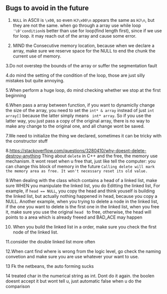 Bugs to avoid in the future
---

1. `NULL` in ASCII is `\x00`, so even `HJ\x00\n` appears the same as `HJ\n`, but they are not the same.
when go through a array use while loop `'\0'condition`is better than use for loop(find length first), since if we use for loop. it may reach out of the array
and cause some error.

2. MIND the Consecutive memory location, because when we declare a array, make sure we reserve space for the NULL to end the chunk the current
use of memory.

3.Do not overstep the bounds of the array or suffer the segmentation fault 

4.do mind the setting of the condition of the loop, those are just silly mistakes but quite annoying.

5.When perform a huge loop, do mind checking whether we stop at the first beginning

6.When pass a array between function, if you want to dynamiclly change the size of the array, you need to set the `int* & array` instead of just `int array[]` because the latter simply means ` int* array`. So if you use the latter way, you just pass a copy of the original array, there is no way to make any change to the original one, and all change wont be saved.


7.We need to initialize the thing we declared, sometimes it can be tricky with the constructor stuff

8.https://stackoverflow.com/questions/3280410/why-doesnt-delete-destroy-anything
Thing about  `delete` in C++ and the free, the memory use mechanism.
It wont reset when u free that, just like tell the computer: you can change this block of memory in the future
`Calling delete will mark the memory area as free. It won't necessary reset its old value.`

9.When dealing with the class which contains a head of a linked list, make sure WHEN you manipulate the linked list, you do
Editting the linked list, For example, if `head == NULL`, you copy the head and think youself is building the linked list, but 
actually nothing happened in head, because you copy a NULL. Another example, when you trying to delete a node in the linked 
list, if the one you want to delete is the first one in the linked list, when you free it, make sure you use the original 
`head ` to free, otherwise, the head will points to a area which is already freeed and BAD_ACE may happen

10. When you build the linked list in a order, make sure you check the first node of the linked list.

11.consider the double linked list more often

12.When cant find where is wrong from the logic level, go check the naming convetion and make sure you are use whatever your want to use.

13 Fk the netbeans, the auto forming sucks

14 treated char in the numerical string as int. Dont do it again. the boolen doesnt accept it but wont tell u, just automatic false when u do the comparison
